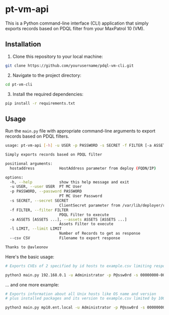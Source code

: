 # pt-vm-api

This is a Python command-line interface (CLI) application that simply exports records based on PDQL filter from your MaxPatrol 10 (VM).

## Installation

1. Clone this repository to your local machine:

```bash
git clone https://github.com/yourusername/pdql-vm-cli.git
```

2. Navigate to the project directory:

```bash
cd pt-vm-cli
```

3. Install the required dependencies:

```bash
pip install -r requirements.txt
```

## Usage

Run the `main.py` file with appropriate command-line arguments to export records based on PDQL filters. 

```bash
usage: pt-vm-api [-h] -u USER -p PASSWORD -s SECRET -f FILTER [-a ASSETS [ASSETS ...]] [-l LIMIT] [--csv CSV] hostaddress

Simply exports records based on PDQL filter

positional arguments:
  hostaddress           HostAddress parameter from deploy (FQDN/IP)

options:
  -h, --help            show this help message and exit
  -u USER, --user USER  PT MC User
  -p PASSWORD, --password PASSWORD
                        PT MC User Password
  -s SECRET, --secret SECRET
                        ClientSecret parameter from /var/lib/deployer/role_instances/core*/params.yaml
  -f FILTER, --filter FILTER
                        PDQL Filter to execute
  -a ASSETS [ASSETS ...], --assets ASSETS [ASSETS ...]
                        Assets Filter to execute
  -l LIMIT, --limit LIMIT
                        Number of Records to get as response
  --csv CSV             Filename to export response

Thanks to @avleonov
```

Here's the basic usage:

```bash
# Exports CVEs of 2 specified by id hosts to example.csv limiting response to 10000 rows

python3 main.py 192.168.0.1 -u Administrator -p P@ssw0rd -s 00000000-0000-0000-0000-000000000000 -f 'select(@Host, Host.@Vulners.CVEs.Item) | sort(@Host ASC)' -l 10000 -a 00000000-0000-0001-0000-000000000001 00000000-0000-0001-0000-000000000002 --csv example.csv
```
... and one more example: 

```bash
# Exports information about all Unix hosts like OS name and version 
# plus installed packages and its version to example.csv limited by 10000 records in response

python3 main.py mp10.ent.local -u Administrator -p P@ssw0rd -s 00000000-0000-0000-0000-000000000000 -f 'select(@UnixHost, UnixHost.OsName, UnixHost.OsVersion, UnixHost.Packages.Name, UnixHost.Packages.Version) | sort(@UnixHost ASC)' -a --csv sample.csv -l 10000
```

